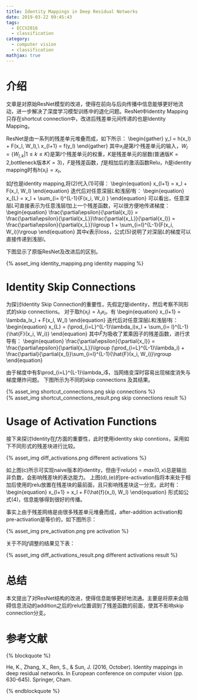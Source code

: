 ```yaml
---
title: Identity Mappings in Deep Residual Networks
date: 2019-03-22 09:45:43
tags:
  - ECCV2016
  - classification
category:
  - computer vision
  - classification
mathjax: true
---
```


# 介绍

文章是对原始ResNet模型的改进，使得在前向与后向传播中信息能够更好地流动，进一步解决了深度学习模型训练中的退化问题。ResNet中Identity Mapping只存在shortcut connection中，改进后残差单元间传递的也是Identity Mapping。

ResNet是由一系列的残差单元堆叠而成，如下所示：
\begin{gather}
    y_l = h(x_l) + F(x_l, W_l),\\
    x_{l+1} = f(y_l)
\end{gather}
其中$x_l$是第$l$个残差单元的输入，$W_l = \{W_{l,k} | 1 \leq k \leq K\}$是第$l$个残差单元的权重，$K$是残差单元的层数(普通版$K=2$,bottleneck版本$K=3$)，$F$是残差函数，$f$是相加后的激活函数Relu，$h$是identity mapping时有$h(x_l) = x_l$。

如$f$也是identity mapping,将(2)代入(1)可得：
\begin{equation}
    x_{l+1} = x_l + F(x_l, W_l)
\end{equation}
迭代后对任意深层$L$和浅层$l$有：
\begin{equation}
    x_{L} = x_l + \sum_{i= l}^{L-1}{F(x_i, W_i) }
\end{equation}
可以看出，任意深层$L$可直接表示为任意浅层$l$加上一个残差函数，可以很方便地传递梯度：
\begin{equation}
    \frac{\partial\epsilon}{\partial{x_l}} = \frac{\partial\epsilon}{\partial{x_L}}\frac{\partial{x_L}}{\partial{x_l}} = \frac{\partial\epsilon}{\partial{x_L}}\lgroup 1 + \sum_{i=l}^{L-1}{F(x_i, W_i)}\rgroup
\end{equation}
其中$\epsilon$表示loss，公式(5)说明了对深层$L$的梯度可以直接传递到浅层$l$。

下图显示了原版ResNet及改进后的区别。

<div class='img-size-half'>
{% asset_img identity_mapping.png identity mapping %}
</div>

# Identity Skip Connections

为探讨Identity Skip Connection的重要性，先假定$f$是identity，然后考察不同形式的skip connections。
对于取$h(x_l) = \lambda_lx_l$，有
\begin{equation}
    x_{l+1} = \lambda_lx_l + F(x_l, W_l)
\end{equation}
迭代后对任意深层$L$和浅层$l$有：
\begin{equation}
    x_{L} = (\prod_{i=L}^{L-1}\lambda_i)x_l + \sum_{i= l}^{L-1}{\hat{F}(x_i, W_i)}
\end{equation}
其中$\hat{F}$为吸收了累乘因子的残差函数，进行求导有：
\begin{equation}
    \frac{\partial\epsilon}{\partial{x_l}} = \frac{\partial\epsilon}{\partial{x_L}}\lgroup (\prod_{i=L}^{L-1}\lambda_i) + \frac{\partial}{\partial{x_l}}\sum_{i=l}^{L-1}{\hat{F}(x_i, W_i)}\rgroup
\end{equation}

由于梯度中有$\prod_{i=L}^{L-1}\lambda_i$，当网络变深时容易出现梯度消失与梯度爆炸问题。
下图所示为不同的skip connections 及其结果。

<div class='img-size-half'>
{% asset_img shortcut_connections.png skip connections %}
</div>

<div class='img-size-half'>
{% asset_img shortcut_connections_result.png skip connections result %}
</div>

# Usage of Activation Functions

接下来探讨Identity在$f$方面的重要性，此时使用identity skip conntions，采用如下不同形式的残差块进行比较。

<div class='img-size-half'>
{% asset_img diff_activations.png different activations %}
</div>

如上图(c)所示可实现naive版本的identity，但由于$relu(x) = max(0, x)$总是输出非负数，会影响残差块的表达能力。
上图(d),(e)的pre-activation指将本来处于相加后使用的relu放置在残差块的最前面，且只影响残差块这一分支。此时有：
\begin{equation}
    x_{l+1} = x_l + F(\hat{f}(x_l), W_l)
\end{equation}
形式如公式(4)，信息能够得到很好的传播。

事实上由于残差网络是由很多残差单元堆叠而成，after-addition activation和pre-activation是等价的，如下图所示：

<div class='img-size-half'>
{% asset_img pre_activation.png pre activation %}
</div>

关于不同$f$调整的结果见下表：

<div class='img-size-half'>
{% asset_img diff_activations_result.png different activations result %}
</div>

# 总结

本文提出了对ResNet结构的改进，使得信息能够更好地流通。主要是将原来会阻碍信息流动的addition之后的relu位置调到了残差函数的前面，使其不影响skip connection分支。
    
# 参考文献

{% blockquote %}

He, K., Zhang, X., Ren, S., & Sun, J. (2016, October). Identity mappings in deep residual networks. In European conference on computer vision (pp. 630-645). Springer, Cham.

{% endblockquote %}
